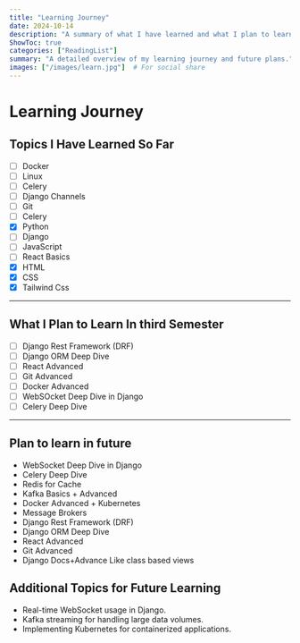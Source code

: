 ```yaml
---
title: "Learning Journey"
date: 2024-10-14
description: "A summary of what I have learned and what I plan to learn next."
ShowToc: true
categories: ["ReadingList"]
summary: "A detailed overview of my learning journey and future plans."
images: ["/images/learn.jpg"]  # For social share
---
```


# Learning Journey



## Topics I Have Learned So Far
- [ ] Docker
- [ ] Linux
- [ ] Celery
- [ ] Django Channels
- [ ] Git
- [ ] Celery
- [x] Python
- [ ] Django
- [ ] JavaScript
- [ ] React Basics
- [x] HTML
- [x] CSS
- [x] Tailwind Css
---

## What I Plan to Learn In third Semester
- [ ] Django Rest Framework (DRF)
- [ ] Django ORM Deep Dive
- [ ] React Advanced
- [ ] Git Advanced
- [ ] Docker Advanced
- [ ] WebSOcket Deep Dive in Django
- [ ] Celery Deep Dive

---


## Plan to learn in future
- WebSocket Deep Dive in Django
- Celery Deep Dive
- Redis for Cache
- Kafka Basics + Advanced
- Docker Advanced + Kubernetes
- Message Brokers
- Django Rest Framework (DRF)
- Django ORM Deep Dive
- React Advanced
- Git Advanced
- Django Docs+Advance Like class based views


## Additional Topics for Future Learning
- Real-time WebSocket usage in Django.
- Kafka streaming for handling large data volumes.
- Implementing Kubernetes for containerized applications.

